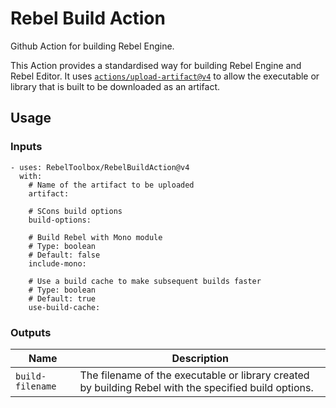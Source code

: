 # Rebel Build Action

Github Action for building Rebel Engine.

This Action provides a standardised way for building Rebel Engine and Rebel Editor. It uses [`actions/upload-artifact@v4`](https://github.com/actions/upload-artifact) to allow the executable or library that is built to be downloaded as an artifact.

## Usage

### Inputs
```
- uses: RebelToolbox/RebelBuildAction@v4
  with:
    # Name of the artifact to be uploaded
    artifact:

    # SCons build options
    build-options:

    # Build Rebel with Mono module
    # Type: boolean
    # Default: false
    include-mono:

    # Use a build cache to make subsequent builds faster
    # Type: boolean
    # Default: true
    use-build-cache:
```

### Outputs
| Name | Description |
| - | - |
| `build-filename` | The filename of the executable or library created by building Rebel with the specified build options. |
